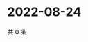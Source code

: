 # 2022-08-24

共 0 条

<!-- BEGIN WEIBO -->
<!-- 最后更新时间 Wed Aug 24 2022 15:14:53 GMT+0800 (China Standard Time) -->

<!-- END WEIBO -->
